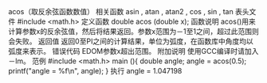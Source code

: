 acos（取反余弦函数数值）
相关函数
asin , atan , atan2 , cos , sin , tan
表头文件
#include <math.h>
定义函数
double acos (double x);
函数说明
acos()用来计算参数x的反余弦值，然后将结果返回。参数x范围为－1至1之间，超过此范围则会失败。
返回值
返回0至PI之间的计算结果，单位为弧度，在函数库中角度均以弧度来表示。
错误代码
EDOM参数x超出范围。
附加说明
使用GCC编译时请加入－lm。
范例
#include <math.h>
main (){
double angle;
angle = acos(0.5);
printf("angle = %f\n", angle);
}
执行
angle = 1.047198
